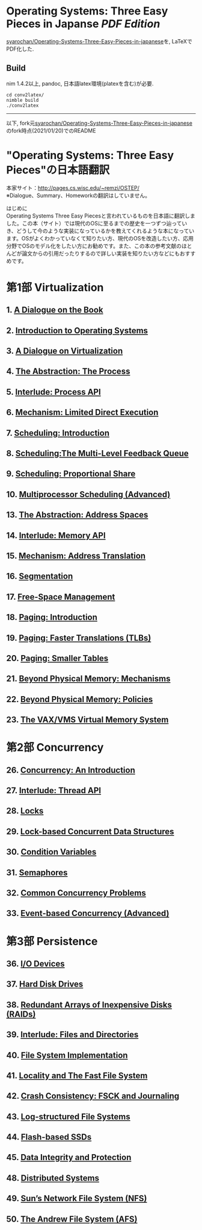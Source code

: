 # Operating Systems: Three Easy Pieces in Japanse *PDF Edition*

[syarochan/Operating-Systems-Three-Easy-Pieces-in-japanese](https://github.com/syarochan/Operating-Systems-Three-Easy-Pieces-in-japanese)を, LaTeXでPDF化した.

## Build

nim 1.4.2以上, pandoc, 日本語latex環境(platexを含む)が必要.

```
cd conv2latex/
nimble build
./conv2latex
```

---

以下, fork元[syarochan/Operating-Systems-Three-Easy-Pieces-in-japanese](https://github.com/syarochan/Operating-Systems-Three-Easy-Pieces-in-japanese)のfork時点(2021/01/20)でのREADME
# "Operating Systems: Three Easy Pieces"の日本語翻訳
本家サイト：http://pages.cs.wisc.edu/~remzi/OSTEP/   
※Dialogue、Summary、Homeworkの翻訳はしていません。

はじめに  
Operating Systems Three Easy Piecesと言われているものを日本語に翻訳しました。この本（サイト）では現代のOSに至るまでの歴史を一つずつ辿っていき、どうして今のような実装になっているかを教えてくれるような本になっています。OSがよくわかっていなくて知りたい方、現代のOSを改造したい方、応用分野でOSのモデル化をしたい方にお勧めです。また、この本の参考文献のほとんどが論文からの引用だったりするので詳しい実装を知りたい方などにもおすすめです。

# 第1部 Virtualization
## 1. [A Dialogue on the Book](./01/01.md)
## 2. [Introduction to Operating Systems](./02/02.md)
## 3. [A Dialogue on Virtualization](./03/03.md)
## 4. [The Abstraction: The Process](./04/04.md)
## 5. [Interlude: Process API](./05/05.md)
## 6. [Mechanism: Limited Direct Execution](./06/06.md)
## 7. [Scheduling: Introduction](./07/07.md)
## 8. [Scheduling:The Multi-Level Feedback Queue](./08/08.md)
## 9. [Scheduling: Proportional Share](./09/09.md)
## 10. [Multiprocessor Scheduling (Advanced)](./10/10.md)
## 13. [The Abstraction: Address Spaces](./13/13.md)
## 14. [Interlude: Memory API](./14/14.md)
## 15. [Mechanism: Address Translation](./15/15.md)
## 16. [Segmentation](./16/16.md)
## 17. [Free-Space Management](./17/17.md)
## 18. [Paging: Introduction](./18/18.md)
## 19. [Paging: Faster Translations (TLBs)](./19/19.md)
## 20. [Paging: Smaller Tables](./20/20.md)
## 21. [Beyond Physical Memory: Mechanisms](./21/21.md)
## 22. [Beyond Physical Memory: Policies](./22/22.md)
## 23. [The VAX/VMS Virtual Memory System](./23/23.md)
# 第2部 Concurrency
## 26. [Concurrency: An Introduction](./26/26.md)
## 27. [Interlude: Thread API](./27/27.md)
## 28. [Locks](./28/28.md)
## 29. [Lock-based Concurrent Data Structures](./29/29.md)
## 30. [Condition Variables](./30/30.md)
## 31. [Semaphores](./31/31.md)
## 32. [Common Concurrency Problems](./32/32.md)
## 33. [Event-based Concurrency (Advanced)](./33/33.md)
# 第3部 Persistence
## 36. [I/O Devices](./36/36.md)
## 37. [Hard Disk Drives](./37/37.md)
## 38. [Redundant Arrays of Inexpensive Disks (RAIDs)](./38/38.md)
## 39. [Interlude: Files and Directories](./39/39.md)
## 40. [File System Implementation](./40/40.md)
## 41. [Locality and The Fast File System](./41/41.md)
## 42. [Crash Consistency: FSCK and Journaling](./42/42.md)
## 43. [Log-structured File Systems](./43/43.md)
## 44. [Flash-based SSDs](./44/44.md)
## 45. [Data Integrity and Protection](./45/45.md)
## 48. [Distributed Systems](./48/48.md)
## 49. [Sun’s Network File System (NFS)](./49/49.md)
## 50. [The Andrew File System (AFS)](./50/50.md)
